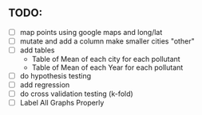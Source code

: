 ## TODO: 
- [ ] map points using google maps and long/lat
- [ ] mutate and add a column make smaller cities "other"
- [ ] add tables 
    - Table of Mean of each city for each pollutant
    - Table of Mean of each Year for each pollutant
- [ ] do hypothesis testing
- [ ] add regression
- [ ] do cross validation testing (k-fold)
- [ ] Label All Graphs Properly